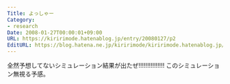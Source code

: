 ```yaml
---
Title: よっしゃー
Category:
- research
Date: 2008-01-27T00:00:01+09:00
URL: https://kiririmode.hatenablog.jp/entry/20080127/p2
EditURL: https://blog.hatena.ne.jp/kiririmode/kiririmode.hatenablog.jp/atom/entry/8454420450078215581
---
```



全然予想してないシミュレーション結果が出たぜ!!!!!!!!!!!!!!!
このシミュレーション無視る予感。

